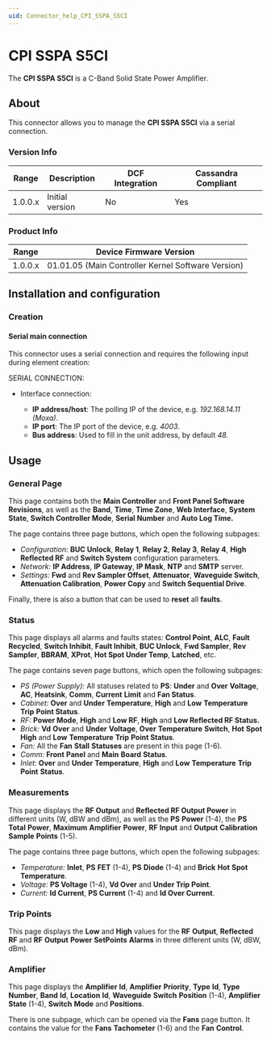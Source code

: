 ```yaml
---
uid: Connector_help_CPI_SSPA_S5CI
---
```


# CPI SSPA S5CI

The **CPI SSPA S5CI** is a C-Band Solid State Power Amplifier.

## About

This connector allows you to manage the **CPI SSPA S5CI** via a serial connection.

### Version Info

| Range | Description | DCF Integration | Cassandra Compliant |
|------------------|-----------------|---------------------|-------------------------|
| 1.0.0.x          | Initial version | No                  | Yes                     |

### Product Info

| Range     | Device Firmware Version                            |
|------------------|----------------------------------------------------|
| 1.0.0.x          | 01.01.05 (Main Controller Kernel Software Version) |

## Installation and configuration

### Creation

#### Serial main connection

This connector uses a serial connection and requires the following input during element creation:

SERIAL CONNECTION:

- Interface connection:

  - **IP address/host**: The polling IP of the device, e.g. *192.168.14.11 (Moxa)*.
  - **IP port**: The IP port of the device, e.g. *4003*.
  - **Bus address**: Used to fill in the unit address, by default *48.*

## Usage

### General Page

This page contains both the **Main Controller** and **Front Panel Software Revisions**, as well as the **Band**, **Time**, **Time Zone**, **Web Interface**, **System State**, **Switch Controller Mode**, **Serial Number** and **Auto Log Time.**

The page contains three page buttons, which open the following subpages:

- *Configuration:* **BUC Unlock**, **Relay 1**, **Relay 2**, **Relay 3**, **Relay 4**, **High Reflected RF** and **Switch System** configuration parameters.
- *Network:* **IP Address**, **IP Gateway**, **IP Mask**, **NTP** and **SMTP** server.
- *Settings*: **Fwd** and **Rev Sampler Offset**, **Attenuator**, **Waveguide Switch**, **Attenuation Calibration**, **Power Copy** and **Switch Sequential Drive**.

Finally, there is also a button that can be used to **reset** all **faults**.

### Status

This page displays all alarms and faults states: **Control Point**, **ALC**, **Fault Recycled**, **Switch Inhibit**, **Fault Inhibit**, **BUC Unlock**, **Fwd Sampler**, **Rev Sampler**, **BBRAM**, **XProt**, **Hot Spot Under Temp**, **Latched**, etc.

The page contains seven page buttons, which open the following subpages:

- *PS (Power Supply):* All statuses related to **PS**: **Under** and **Over** **Voltage**, **AC**, **Heatsink**, **Comm**, **Current** **Limit** and **Fan Status**.
- *Cabinet:* **Over** and **Under** **Temperature**, **High** and **Low** **Temperature** **Trip** **Point Status**.
- *RF:* **Power Mode**, **High** and **Low RF**, **High** and **Low Reflected RF Status.**
- *Brick:* **Vd** **Over** and **Under** **Voltage**, **Over** **Temperature** **Switch**, **Hot** **Spot** **High** and **Low** **Temperature** **Trip** **Point Status**.
- *Fan:* All the **Fan** **Stall** **Statuses** are present in this page (1-6).
- *Comm:* **Front** **Panel** and **Main** **Board** **Status**.
- *Inlet:* **Over** and **Under** **Temperature**, **High** and **Low** **Temperature** **Trip** **Point** **Status**.

### Measurements

This page displays the **RF Output** and **Reflected RF Output Power** in different units (W, dBW and dBm), as well as the **PS** **Power** (1-4), the **PS** **Total** **Power**, **Maximum** **Amplifier** **Power**, **RF** **Input** and **Output** **Calibration** **Sample** **Points** (1-5).

The page contains three page buttons, which open the following subpages:

- *Temperature:* **Inlet**, **PS** **FET** (1-4), **PS** **Diode** (1-4) and **Brick** **Hot** **Spot** **Temperature**.
- *Voltage:* **PS Voltage** (1-4), **Vd Over** and **Under Trip Point**.
- *Current:* **Id Current**, **PS Current** (1-4) and **Id Over Current**.

### Trip Points

This page displays the **Low** and **High** values for the **RF** **Output**, **Reflected** **RF** and **RF** **Output** **Power** **SetPoints** **Alarms** in three different units (W, dBW, dBm).

### Amplifier

This page displays the **Amplifier** **Id**, **Amplifier** **Priority**, **Type** **Id**, **Type** **Number**, **Band** **Id**, **Location** **Id**, **Waveguide** **Switch** **Position** (1-4), **Amplifier** **State** (1-4), **Switch** **Mode** and **Positions**.

There is one subpage, which can be opened via the **Fans** page button. It contains the value for the **Fans** **Tachometer** (1-6) and the **Fan** **Control**.
